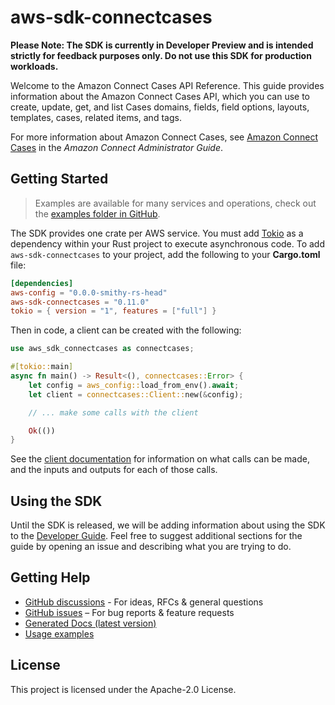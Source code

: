 # aws-sdk-connectcases

**Please Note: The SDK is currently in Developer Preview and is intended strictly for
feedback purposes only. Do not use this SDK for production workloads.**

Welcome to the Amazon Connect Cases API Reference. This guide provides information about the Amazon Connect Cases API, which you can use to create, update, get, and list Cases domains, fields, field options, layouts, templates, cases, related items, and tags.

For more information about Amazon Connect Cases, see [Amazon Connect Cases](https://docs.aws.amazon.com/connect/latest/adminguide/cases.html) in the _Amazon Connect Administrator Guide_.

## Getting Started

> Examples are available for many services and operations, check out the
> [examples folder in GitHub](https://github.com/awslabs/aws-sdk-rust/tree/main/examples).

The SDK provides one crate per AWS service. You must add [Tokio](https://crates.io/crates/tokio)
as a dependency within your Rust project to execute asynchronous code. To add `aws-sdk-connectcases` to
your project, add the following to your **Cargo.toml** file:

```toml
[dependencies]
aws-config = "0.0.0-smithy-rs-head"
aws-sdk-connectcases = "0.11.0"
tokio = { version = "1", features = ["full"] }
```

Then in code, a client can be created with the following:

```rust
use aws_sdk_connectcases as connectcases;

#[tokio::main]
async fn main() -> Result<(), connectcases::Error> {
    let config = aws_config::load_from_env().await;
    let client = connectcases::Client::new(&config);

    // ... make some calls with the client

    Ok(())
}
```

See the [client documentation](https://docs.rs/aws-sdk-connectcases/latest/aws_sdk_connectcases/client/struct.Client.html)
for information on what calls can be made, and the inputs and outputs for each of those calls.

## Using the SDK

Until the SDK is released, we will be adding information about using the SDK to the
[Developer Guide](https://docs.aws.amazon.com/sdk-for-rust/latest/dg/welcome.html). Feel free to suggest
additional sections for the guide by opening an issue and describing what you are trying to do.

## Getting Help

* [GitHub discussions](https://github.com/awslabs/aws-sdk-rust/discussions) - For ideas, RFCs & general questions
* [GitHub issues](https://github.com/awslabs/aws-sdk-rust/issues/new/choose) – For bug reports & feature requests
* [Generated Docs (latest version)](https://awslabs.github.io/aws-sdk-rust/)
* [Usage examples](https://github.com/awslabs/aws-sdk-rust/tree/main/examples)

## License

This project is licensed under the Apache-2.0 License.

